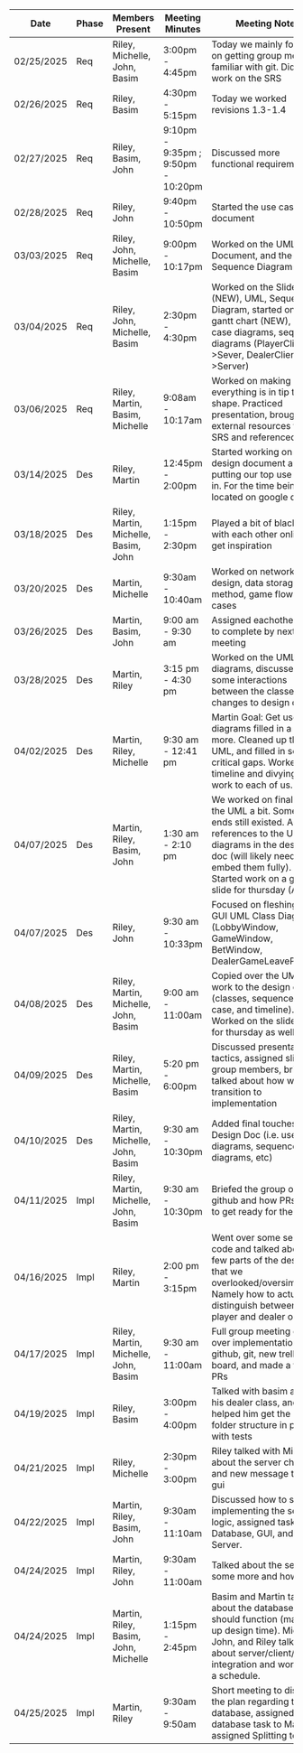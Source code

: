 | Date       | Phase | Members Present                      | Meeting Minutes                     | Meeting Notes                                                                                                                                                                                                           |
| ---------- | ----- | ------------------------------------ | ----------------------------------- | -------------                                                                                                                                                                                                           |
| 02/25/2025 | Req   | Riley, Michelle, John, Basim         | 3:00pm - 4:45pm                     | Today we mainly focused on getting group members familiar with git. Did a little work on the SRS                                                                                                                        |
| 02/26/2025 | Req   | Riley, Basim                         | 4:30pm - 5:15pm                     | Today we worked revisions 1.3-1.4                                                                                                                                                                                       |
| 02/27/2025 | Req   | Riley, Basim, John                   | 9:10pm - 9:35pm ; 9:50pm - 10:20pm  | Discussed more functional requirements                                                                                                                                                                                  |
| 02/28/2025 | Req   | Riley, John                          | 9:40pm - 10:50pm                    | Started the use case document                                                                                                                                                                                           |
| 03/03/2025 | Req   | Riley, John, Michelle, Basim         | 9:00pm - 10:17pm                    | Worked on the UML Document, and the Sequence Diagram                                                                                                                                                                    |
| 03/04/2025 | Req   | Riley, John, Michelle, Basim         | 2:30pm - 4:30pm                     | Worked on the Slideshow (NEW), UML, Sequence Diagram, started on the gantt chart (NEW), use case diagrams, sequence diagrams (PlayerClient->Sever, DealerClient->Server)                                                |
| 03/06/2025 | Req   | Riley, Martin, Basim, Michelle       | 9:08am - 10:17am                    | Worked on making sure everything is in tip top shape. Practiced presentation, brought over external resources to the SRS and referenced them.                                                                           |
| 03/14/2025 | Des   | Riley, Martin                        | 12:45pm - 2:00pm                    | Started working on a design document and putting our top use cases in. For the time being it is located on google docs                                                                                                  |
| 03/18/2025 | Des   | Riley, Martin, Michelle, Basim, John | 1:15pm - 2:30pm                     | Played a bit of blackjack with each other online to get inspiration                                                                                                                                                     |
| 03/20/2025 | Des   | Martin, Michelle                     | 9:30am - 10:40am                    | Worked on network design, data storage method, game flow use cases                                                                                                                                                      |
| 03/26/2025 | Des   | Martin, Basim, John                  | 9:00 am - 9:30 am                   | Assigned eachother work to complete by next meeting                                                                                                                                                                     |
| 03/28/2025 | Des   | Martin, Riley                        | 3:15 pm - 4:30 pm                   | Worked on the UML class diagrams, discussed some interactions between the classes, no changes to design doc                                                                                                             |
| 04/02/2025 | Des   | Martin, Riley, Michelle              | 9:30 am - 12:41 pm                  | Martin Goal: Get use case diagrams filled in a bit more. Cleaned up the UML, and filled in some critical gaps. Worked on a timeline and divying out work to each of us.                                                 |
| 04/07/2025 | Des   | Martin, Riley, Basim, John           | 1:30 am - 2:10 pm                   | We worked on finalizing the UML a bit. Some open ends still existed. Added references to the UML diagrams in the design doc (will likely need to embed them fully). Started work on a google slide for thursday (Apr 9) |
| 04/07/2025 | Des   | Riley, John                          | 9:30 am - 10:33pm                   | Focused on fleshing out GUI UML Class Diagrams (LobbyWindow, GameWindow, BetWindow, DealerGameLeavePopup)                                                                                                               |
| 04/08/2025 | Des   | Riley, Martin, Michelle, John, Basim | 9:00 am - 11:00am                   | Copied over the UML work to the design doc (classes, sequence, use case, and timeline). Worked on the slideshow for thursday as well                                                                                    |
| 04/09/2025 | Des   | Riley, Martin, Michelle, Basim       | 5:20 pm - 6:00pm                    | Discussed presentation tactics, assigned slides to group members, briefly talked about how we'd transition to implementation                                                                                            |
| 04/10/2025 | Des   | Riley, Martin, Michelle, John, Basim | 9:30 am - 10:30pm                   | Added final touches to the Design Doc (i.e. use case diagrams, sequence diagrams, etc)                                                                                                                                  |
| 04/11/2025 | Impl  | Riley, Martin, Michelle, John, Basim | 9:30 am - 10:30pm                   | Briefed the group on github and how PRs work to get ready for the sprint.                                                                                                                                               |
| 04/16/2025 | Impl  | Riley, Martin                        | 2:00 pm - 3:15pm                    | Went over some server code and talked about a few parts of the design that we overlooked/oversimplified. Namely how to actually distinguish between player and dealer on login.                                         |
| 04/17/2025 | Impl  | Riley, Martin, Michelle, John, Basim | 9:30 am - 11:00am                   | Full group meeting going over implementation, github, git, new trello board, and made a few PRs                                                                                                                         |
| 04/19/2025 | Impl  | Riley, Basim                         | 3:00pm - 4:00pm                     | Talked with basim about his dealer class, and helped him get the new folder structure in place with tests                                                                                                               |
| 04/21/2025 | Impl  | Riley, Michelle                      | 2:30pm - 3:00pm                     | Riley talked with Michelle about the server changes and new message testing gui                                                                                                                                         |
| 04/22/2025 | Impl  | Martin, Riley, Basim, John           | 9:30am - 11:10am                    | Discussed how to start implementing the server logic, assigned tasks for Database, GUI, and Server.                                                                                                                     |
| 04/24/2025 | Impl  | Martin, Riley, John                  | 9:30am - 11:00am                    | Talked about the server some more and how                                                                                                                                                                               |
| 04/24/2025 | Impl  | Martin, Riley, Basim, John, Michelle | 1:15pm - 2:45pm                     | Basim and Martin talked about the database should function (making up design time). Michelle, John, and Riley talked about server/client/gui integration and worked on a schedule.                                      |
| 04/25/2025 | Impl  | Martin, Riley                        | 9:30am - 9:50am                     | Short meeting to discuss the plan regarding the database, assigned database task to Martin, assigned Splitting to Riley                                                                                                 |
